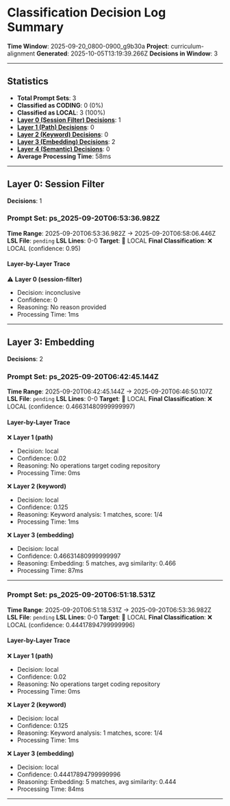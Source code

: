 # Classification Decision Log Summary

**Time Window**: 2025-09-20_0800-0900_g9b30a
**Project**: curriculum-alignment
**Generated**: 2025-10-05T13:19:39.266Z
**Decisions in Window**: 3

---

## Statistics

- **Total Prompt Sets**: 3
- **Classified as CODING**: 0 (0%)
- **Classified as LOCAL**: 3 (100%)
- **[Layer 0 (Session Filter) Decisions](#layer-0-session-filter)**: 1
- **[Layer 1 (Path) Decisions](#layer-1-path)**: 0
- **[Layer 2 (Keyword) Decisions](#layer-2-keyword)**: 0
- **[Layer 3 (Embedding) Decisions](#layer-3-embedding)**: 2
- **[Layer 4 (Semantic) Decisions](#layer-4-semantic)**: 0
- **Average Processing Time**: 58ms

---

## Layer 0: Session Filter

**Decisions**: 1

### Prompt Set: ps_2025-09-20T06:53:36.982Z

**Time Range**: 2025-09-20T06:53:36.982Z → 2025-09-20T06:58:06.446Z
**LSL File**: `pending`
**LSL Lines**: 0-0
**Target**: 📍 LOCAL
**Final Classification**: ❌ LOCAL (confidence: 0.95)

#### Layer-by-Layer Trace

⚠️ **Layer 0 (session-filter)**
- Decision: inconclusive
- Confidence: 0
- Reasoning: No reason provided
- Processing Time: 1ms

---

## Layer 3: Embedding

**Decisions**: 2

### Prompt Set: ps_2025-09-20T06:42:45.144Z

**Time Range**: 2025-09-20T06:42:45.144Z → 2025-09-20T06:46:50.107Z
**LSL File**: `pending`
**LSL Lines**: 0-0
**Target**: 📍 LOCAL
**Final Classification**: ❌ LOCAL (confidence: 0.46631480999999997)

#### Layer-by-Layer Trace

❌ **Layer 1 (path)**
- Decision: local
- Confidence: 0.02
- Reasoning: No operations target coding repository
- Processing Time: 0ms

❌ **Layer 2 (keyword)**
- Decision: local
- Confidence: 0.125
- Reasoning: Keyword analysis: 1 matches, score: 1/4
- Processing Time: 1ms

❌ **Layer 3 (embedding)**
- Decision: local
- Confidence: 0.46631480999999997
- Reasoning: Embedding: 5 matches, avg similarity: 0.466
- Processing Time: 87ms

---

### Prompt Set: ps_2025-09-20T06:51:18.531Z

**Time Range**: 2025-09-20T06:51:18.531Z → 2025-09-20T06:53:36.982Z
**LSL File**: `pending`
**LSL Lines**: 0-0
**Target**: 📍 LOCAL
**Final Classification**: ❌ LOCAL (confidence: 0.44417894799999996)

#### Layer-by-Layer Trace

❌ **Layer 1 (path)**
- Decision: local
- Confidence: 0.02
- Reasoning: No operations target coding repository
- Processing Time: 0ms

❌ **Layer 2 (keyword)**
- Decision: local
- Confidence: 0.125
- Reasoning: Keyword analysis: 1 matches, score: 1/4
- Processing Time: 1ms

❌ **Layer 3 (embedding)**
- Decision: local
- Confidence: 0.44417894799999996
- Reasoning: Embedding: 5 matches, avg similarity: 0.444
- Processing Time: 84ms

---

